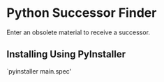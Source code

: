 # Python Successor Finder
 Enter an obsolete material to receive a successor.

## Installing Using PyInstaller
`pyinstaller main.spec'